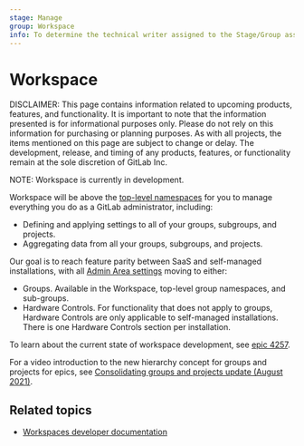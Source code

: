 ```yaml
---
stage: Manage
group: Workspace
info: To determine the technical writer assigned to the Stage/Group associated with this page, see https://about.gitlab.com/handbook/engineering/ux/technical-writing/#assignments
---
```


# Workspace

DISCLAIMER:
This page contains information related to upcoming products, features, and functionality.
It is important to note that the information presented is for informational purposes only.
Please do not rely on this information for purchasing or planning purposes.
As with all projects, the items mentioned on this page are subject to change or delay.
The development, release, and timing of any products, features, or functionality remain at the
sole discretion of GitLab Inc.

NOTE:
Workspace is currently in development.

Workspace will be above the [top-level namespaces](../group/index.md#namespaces) for you to manage
everything you do as a GitLab administrator, including:

- Defining and applying settings to all of your groups, subgroups, and projects.
- Aggregating data from all your groups, subgroups, and projects.

Our goal is to reach feature parity between SaaS and self-managed installations, with all
[Admin Area settings](/ee/user/admin_area/settings/) moving to either:

- Groups. Available in the Workspace, top-level group namespaces, and sub-groups.
- Hardware Controls. For functionality that does not apply to groups, Hardware Controls are only
  applicable to self-managed installations. There is one Hardware Controls section per installation.

To learn about the current state of workspace development,
see [epic 4257](https://gitlab.com/groups/gitlab-org/-/epics/4257).

<i class="fa fa-youtube-play youtube" aria-hidden="true"></i>
For a video introduction to the new hierarchy concept for groups and projects for epics, see
[Consolidating groups and projects update (August 2021)](https://www.youtube.com/watch?v=fE74lsG_8yM).

## Related topics

- [Workspaces developer documentation](../../development/workspaces/index.md)
